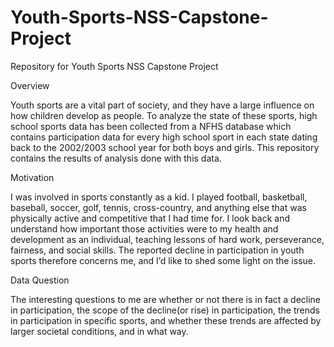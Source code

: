 # Youth-Sports-NSS-Capstone-Project
Repository for Youth Sports NSS Capstone Project

Overview
  
  Youth sports are a vital part of society, and they have a large influence on how children develop as people. To analyze the state of these sports, high school sports data has been collected from a NFHS database which contains participation data for every high school sport in each state dating back to the 2002/2003 school year for both boys and girls. This repository contains the results of analysis done with this data. 
  
  
Motivation

  I was involved in sports constantly as a kid. I played football, basketball, baseball, soccer, golf, tennis, cross-country, and anything else that was physically active and competitive that I had time for. I look back and understand how important those activities were to my health and development as an individual, teaching lessons of hard work, perseverance, fairness, and social skills. The reported decline in participation in youth sports therefore concerns me, and I’d like to shed some light on the issue.
  
Data Question

  The interesting questions to me are whether or not there is in fact a decline in participation, the scope of the decline(or rise) in participation, the trends in participation in specific sports, and whether these trends are affected by larger societal conditions, and in what way.
